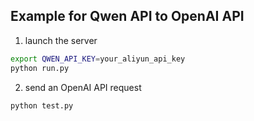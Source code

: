## Example for Qwen API to OpenAI API

1. launch the server

```bash
export QWEN_API_KEY=your_aliyun_api_key
python run.py
```

2. send an OpenAI API request

```bash
python test.py
```
